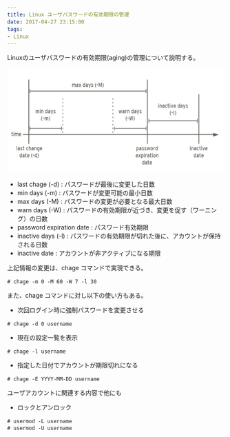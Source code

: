 ```yaml
---
title: Linux ユーザパスワードの有効期限の管理 
date: 2017-04-27 23:15:00
tags:
- Linux
---
```

Linuxのユーザパスワードの有効期限(aging)の管理について説明する。

![password aging](https://raw.githubusercontent.com/xibuka/git_pics/master/passaging.png)

<!-- more -->

- last chage (-d) : パスワードが最後に変更した日数
- min days   (-m) : パスワードが変更可能の最小日数
- max days   (-M) : パスワードの変更が必要となる最大日数
- warn days  (-W) : パスワードの有効期限が近づき、変更を促す（ワーニング）の日数
- password expiration date : パスワード有効期限
- inactive days (-l) : パスワードの有効期限が切れた後に、アカウントが保持される日数
- inactive date      : アカウントが非アクティブになる期限

上記情報の変更は、chage コマンドで実現できる。

```
# chage -m 0 -M 60 -W 7 -l 30
```

また、chage コマンドに対し以下の使い方もある。

- 次回ログイン時に強制パスワードを変更させる

```
# chage -d 0 username
```

- 現在の設定一覧を表示

```
# chage -l username
```

- 指定した日付でアカウントが期限切れになる

```
# chage -E YYYY-MM-DD username
```

ユーザアカウントに関連する内容で他にも

- ロックとアンロック

```
# usermod -L username
# usermod -U username
```

